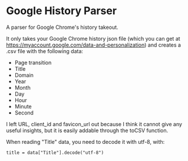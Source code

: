 # Google History Parser
A parser for Google Chrome's history takeout.

It only takes your Google Chrome history json file (which you can get at https://myaccount.google.com/data-and-personalization) and creates a .csv file with the following data:

- Page transition
- Title
- Domain
- Year
- Month
- Day
- Hour
- Minute
- Second

I left URL, client_id and favicon_url out because I think it cannot give any useful insights, but it is easily addable through the toCSV function.

When reading "Title" data, you need to decode it with utf-8, with:

    title = data["Title"].decode("utf-8")